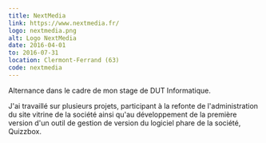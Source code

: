 ```yaml
---
title: NextMedia 
link: https://www.nextmedia.fr/
logo: nextmedia.png
alt: Logo NextMedia
date: 2016-04-01
to: 2016-07-31
location: Clermont-Ferrand (63)
code: nextmedia
---
```


Alternance dans le cadre de mon stage de DUT Informatique.

J'ai travaillé sur plusieurs projets, participant à la refonte de l'administration du site vitrine de la société ainsi qu'au développement de la première version d'un outil de gestion de version du logiciel phare de la société, Quizzbox.
